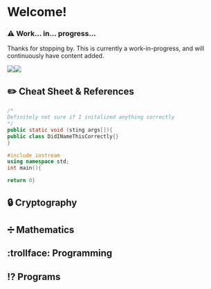 # Welcome!

### :warning: Work... in... progress...
Thanks for stopping by. This is currently a work-in-progress, and will continuously have content added.

<a href="https://github.com/gil-ryan"><img src="https://badgen.net/badge/github/gil-ryan/red?icon=github"></a><a href="https://gil-ryab.github.io"><img src="https://badgen.net/badge/personal-website/gil-ryan/red"></a>


## :pencil2: Cheat Sheet & References
```Java
/*
Definitely not sure if I initalized anything correctly
*/
public static void (sting args[]){
public class DidINameThisCorrectly{}
}

```

```C++
#include iostream
using namespace std;
int main(){

return 0}

```

## :lock: Cryptography


## :heavy_division_sign: Mathematics


## :trollface: Programming


## :interrobang: Programs


